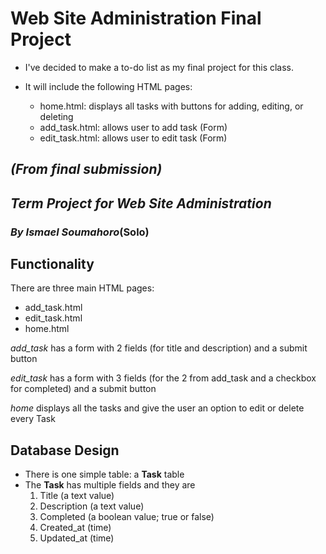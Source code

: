 # **Web Site Administration Final Project**

-   I've decided to make a to-do list as my final project for this class.

-   It will include the following HTML pages:
    -   home.html: displays all tasks with buttons for adding, editing, or deleting
    -   add_task.html: allows user to add task (Form)
    -   edit_task.html: allows user to edit task (Form)

## _(From final submission)_

## _Term Project for Web Site Administration_

### _By Ismael Soumahoro_\(Solo\)

## **Functionality**

There are three main HTML pages:

-   add_task.html
-   edit_task.html
-   home.html

_add_task_ has a form with 2 fields (for title and description) and a submit button

_edit_task_ has a form with 3 fields (for the 2 from add_task and a checkbox for completed) and a submit button

_home_ displays all the tasks and give the user an option to edit or delete every Task

## **Database Design**

-   There is one simple table: a **Task** table
-   The **Task** has multiple fields and they are
    1. Title (a text value)
    2. Description (a text value)
    3. Completed (a boolean value; true or false)
    4. Created_at (time)
    5. Updated_at (time)
